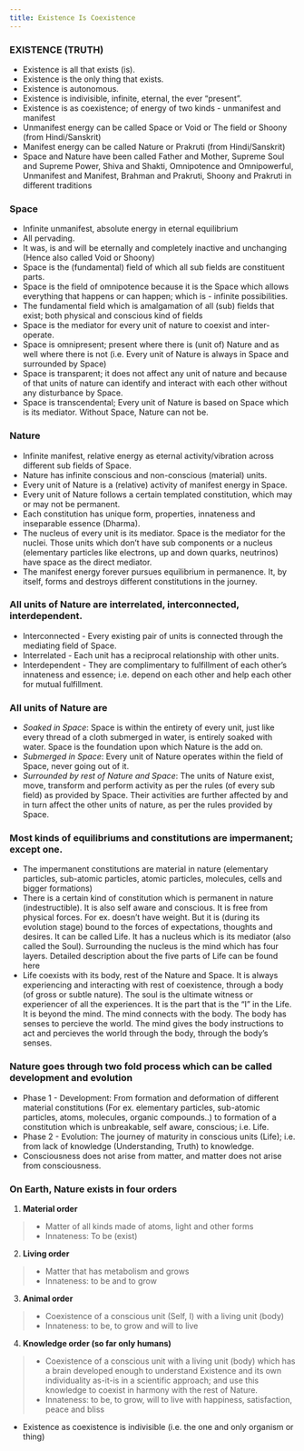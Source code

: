 ```yaml
---
title: Existence Is Coexistence
---
```

### **EXISTENCE (TRUTH)**
- Existence is all that exists (is).
- Existence is the only thing that exists.
- Existence is autonomous.
- Existence is indivisible, infinite, eternal, the ever “present”.
- Existence is as coexistence; of energy of two kinds - unmanifest and manifest
- Unmanifest energy can be called Space or Void or The field or Shoony (from Hindi/Sanskrit)
- Manifest energy can be called Nature or Prakruti (from Hindi/Sanskrit)
- Space and Nature have been called Father and Mother, Supreme Soul and Supreme Power, Shiva and Shakti, Omnipotence and Omnipowerful, Unmanifest and Manifest, Brahman and Prakruti, Shoony and Prakruti in different traditions
### **Space**
- Infinite unmanifest, absolute energy in eternal equilibrium
- All pervading.
- It was, is and will be eternally and completely inactive and unchanging (Hence also called Void or Shoony)
- Space is the (fundamental) field of which all sub fields are constituent parts.
- Space is the field of omnipotence because it is the Space which allows everything that happens or can happen; which is - infinite possibilities.
- The fundamental field which is amalgamation of all (sub) fields that exist; both physical and conscious kind of fields
- Space is the mediator for every unit of nature to coexist and inter-operate.
- Space is omnipresent; present where there is (unit of) Nature and as well where there is not (i.e. Every unit of Nature is always in Space and surrounded by Space)
- Space is transparent; it does not affect any unit of nature and because of that units of nature can identify and interact with each other without any disturbance by Space.
- Space is transcendental; Every unit of Nature is based on Space which is its mediator. Without Space, Nature can not be.
### **Nature**
- Infinite manifest, relative energy as eternal activity/vibration across different sub fields of Space.
- Nature has infinite conscious and non-conscious (material) units.
- Every unit of Nature is a (relative) activity of manifest energy in Space.
- Every unit of Nature follows a certain templated constitution, which may or may not be permanent.
- Each constitution has unique form, properties, innateness and inseparable essence (Dharma).
- The nucleus of every unit is its mediator. Space is the mediator for the nuclei. Those units which don’t have sub components or a nucleus (elementary particles like electrons, up and down quarks, neutrinos) have space as the direct mediator.
- The manifest energy forever pursues equilibrium in permanence. It, by itself, forms and destroys different constitutions in the journey.
### **All units of Nature are interrelated, interconnected, interdependent.**
- Interconnected - Every existing pair of units is connected through the mediating field of Space.
- Interrelated - Each unit has a reciprocal relationship with other units.
- Interdependent - They are complimentary to fulfillment of each other’s innateness and essence; i.e. depend on each other and help each other for mutual fulfillment.
### **All units of Nature are**
- *Soaked in Space*: Space is within the entirety of every unit, just like every thread of a cloth submerged in water, is entirely soaked with water. Space is the foundation upon which Nature is the add on.
- *Submerged in Space*: Every unit of Nature operates within the field of Space, never going out of it.
- *Surrounded by rest of Nature and Space*: The units of Nature exist, move, transform and perform activity as per the rules (of every sub field) as provided by Space. Their activities are further affected by and in turn affect the other units of nature, as per the rules provided by Space.

### **Most kinds of equilibriums and constitutions are impermanent; except one.**
- The impermanent constitutions are material in nature (elementary particles, sub-atomic particles, atomic particles, molecules, cells and bigger formations)
- There is a certain kind of constitution which is permanent in nature (indestructible). It is also self aware and conscious. It is free from physical forces. For ex. doesn’t have weight. But it is (during its evolution stage) bound to the forces of expectations, thoughts and desires. It can be called Life. It has a nucleus which is its mediator (also called the Soul). Surrounding the nucleus is the mind which has four layers. Detailed description about the five parts of Life can be found here
- Life coexists with its body, rest of the Nature and Space. It is always experiencing and interacting with rest of coexistence, through a body (of gross or subtle nature). The soul is the ultimate witness or experiencer of all the experiences. It is the part that is the “I” in the Life. It is beyond the mind. The mind connects with the body. The body has senses to percieve the world. The mind gives the body instructions to act and percieves the world through the body, through the body’s senses.
### **Nature goes through two fold process which can be called development and evolution**
- Phase 1 - Development: From formation and deformation of different material constitutions (For ex. elementary particles, sub-atomic particles, atoms, molecules, organic compounds..) to formation of a constitution which is unbreakable, self aware, conscious; i.e. Life.
- Phase 2 - Evolution: The journey of maturity in conscious units (Life); i.e. from lack of knowledge (Understanding, Truth) to knowledge.
- Consciousness does not arise from matter, and matter does not arise from consciousness.
### **On Earth, Nature exists in four orders**
1. **Material order**
>- Matter of all kinds made of atoms, light and other forms
>- Innateness: To be (exist)
2. **Living order**
>- Matter that has metabolism and grows
>- Innateness: to be and to grow
3. **Animal order**
>- Coexistence of a conscious unit (Self, I) with a living unit (body)
>- Innateness: to be, to grow and will to live
4. **Knowledge order (so far only humans)**
>- Coexistence of a conscious unit with a living unit (body) which has a brain developed enough to understand Existence and its own individuality as-it-is in a scientific approach; and use this knowledge to coexist in harmony with the rest of Nature.
>- Innateness: to be, to grow, will to live with happiness, satisfaction, peace and bliss
- Existence as coexistence is indivisible (i.e. the one and only organism or thing)




